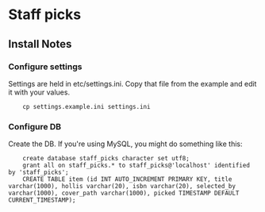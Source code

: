 Staff picks
====


## Install Notes

### Configure settings
Settings are held in etc/settings.ini. Copy that file from the example and edit it with your values.

        cp settings.example.ini settings.ini

### Configure DB
Create the DB. If you're using MySQL, you might do something like this:

        create database staff_picks character set utf8;
        grant all on staff_picks.* to staff_picks@'localhost' identified by 'staff_picks';
        CREATE TABLE item (id INT AUTO_INCREMENT PRIMARY KEY, title varchar(1000), hollis varchar(20), isbn varchar(20), selected_by varchar(1000), cover_path varchar(1000), picked TIMESTAMP DEFAULT CURRENT_TIMESTAMP);